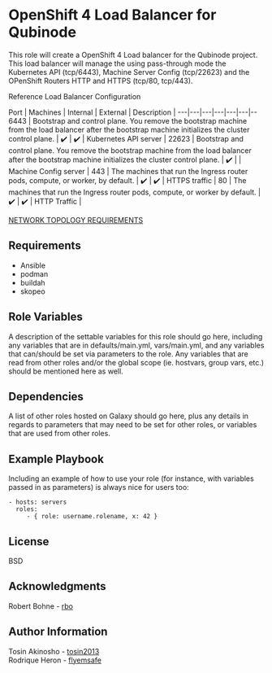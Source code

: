 OpenShift 4 Load Balancer for Qubinode
=========

This role will create a OpenShift 4 Load balancer for the Qubinode project.
This load balancer will manage the using pass-through mode the Kubernetes API (tcp/6443), Machine Server Config (tcp/22623) and the OPenShift Routers HTTP and HTTPS (tcp/80, tcp/443).

Reference Load Balancer Configuration  

Port | Machines  | Internal  | External  | Description  |
---|---|---|---|---|---|--  
6443 | Bootstrap and control plane. You remove the bootstrap machine from the load balancer after the bootstrap machine initializes the cluster control plane. |  :heavy_check_mark:  |   :heavy_check_mark: |  Kubernetes API server |
22623 |  Bootstrap and control plane. You remove the bootstrap machine from the load balancer after the bootstrap machine initializes the cluster control plane. |   :heavy_check_mark: |   |  Machine Config server |
443 | The machines that run the Ingress router pods, compute, or worker, by default.  |  :heavy_check_mark:  | :heavy_check_mark:  | HTTPS traffic  |
80  | The machines that run the Ingress router pods, compute, or worker by default.  | :heavy_check_mark: | :heavy_check_mark:  | HTTP Traffic  |

[NETWORK TOPOLOGY REQUIREMENTS](https://docs.openshift.com/container-platform/4.2/installing/installing_bare_metal/installing-bare-metal.html#installation-network-user-infra_installing-bare-metal)  

Requirements
------------  
- Ansible
- podman
- buildah
- skopeo

Role Variables
--------------

A description of the settable variables for this role should go here, including any variables that are in defaults/main.yml, vars/main.yml, and any variables that can/should be set via parameters to the role. Any variables that are read from other roles and/or the global scope (ie. hostvars, group vars, etc.) should be mentioned here as well.

Dependencies
------------

A list of other roles hosted on Galaxy should go here, plus any details in regards to parameters that may need to be set for other roles, or variables that are used from other roles.

Example Playbook
----------------

Including an example of how to use your role (for instance, with variables passed in as parameters) is always nice for users too:

    - hosts: servers
      roles:
         - { role: username.rolename, x: 42 }

License
-------

BSD


Acknowledgments
------------------
Robert Bohne - [rbo](https://github.com/rbo)

Author Information
------------------

Tosin Akinosho - [tosin2013](https://github.com/tosin2013)  
Rodrique Heron - [flyemsafe](https://github.com/flyemsafe)
